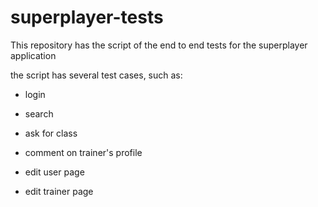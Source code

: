 # superplayer-tests


This repository has the script of the end to end tests for the superplayer application

the script has several test cases, such as:

- login

- search

- ask for class

- comment on trainer's profile

- edit user page

- edit trainer page
